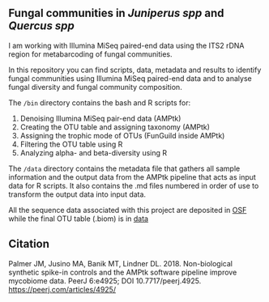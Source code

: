 ## Fungal communities in *Juniperus spp* and *Quercus spp* 

I am working with Illumina MiSeq paired-end data using the ITS2 rDNA region for metabarcoding of fungal communities. 

In this repository you can find scripts, data, metadata and results to identify fungal communities using Illumina MiSeq paired-end data and to analyse fungal diversity and fungal community composition. 

The `/bin` directory contains the bash and R scripts for: 

1. Denoising Illumina MiSeq pair-end data (AMPtk)
2. Creating the OTU table and assigning taxonomy (AMPtk)
3. Assigning the trophic mode of OTUs (FunGuild inside AMPtk)
4. Filtering the OTU table using R
5. Analyzing alpha- and beta-diversity using R

The `/data` directory contains the metadata file that gathers all sample information and the output data from the AMPtk pipeline that acts as input data for R scripts. It also contains the .md files numbered in order of use to transform the output data into input data.  





All the sequence data associated with this project are deposited in [OSF](https://osf.io) while the final OTU table (.biom) is in [data](https://github.com/bc-anaisabel/juniperus_paper/tree/master/data)


## Citation
Palmer JM, Jusino MA, Banik MT, Lindner DL. 2018. Non-biological synthetic spike-in controls
        and the AMPtk software pipeline improve mycobiome data. PeerJ 6:e4925;
        DOI 10.7717/peerj.4925. https://peerj.com/articles/4925/
